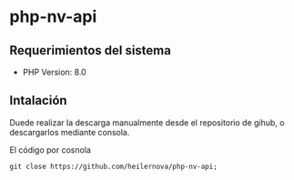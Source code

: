 # php-nv-api

## Requerimientos del sistema
* PHP Version: 8.0

## Intalación

Duede realizar la descarga manualmente desde el repositorio de gihub, o descargarlos mediante consola.

El código por cosnola
```git
git close https://github.com/heilernova/php-nv-api;
```